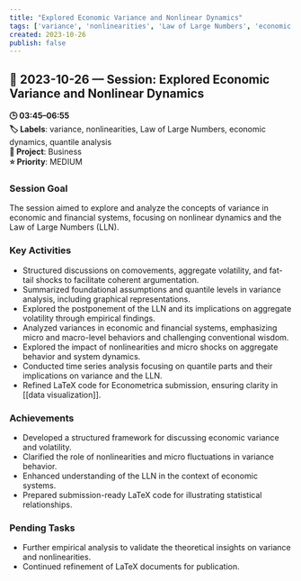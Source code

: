 ```yaml
---
title: "Explored Economic Variance and Nonlinear Dynamics"
tags: ['variance', 'nonlinearities', 'Law of Large Numbers', 'economic dynamics', 'quantile analysis']
created: 2023-10-26
publish: false
---
```


## 📅 2023-10-26 — Session: Explored Economic Variance and Nonlinear Dynamics

**🕒 03:45–06:55**  
**🏷️ Labels**: variance, nonlinearities, Law of Large Numbers, economic dynamics, quantile analysis  
**📂 Project**: Business  
**⭐ Priority**: MEDIUM  


### Session Goal
The session aimed to explore and analyze the concepts of variance in economic and financial systems, focusing on nonlinear dynamics and the Law of Large Numbers (LLN).

### Key Activities
- Structured discussions on comovements, aggregate volatility, and fat-tail shocks to facilitate coherent argumentation.
- Summarized foundational assumptions and quantile levels in variance analysis, including graphical representations.
- Explored the postponement of the LLN and its implications on aggregate volatility through empirical findings.
- Analyzed variances in economic and financial systems, emphasizing micro and macro-level behaviors and challenging conventional wisdom.
- Explored the impact of nonlinearities and micro shocks on aggregate behavior and system dynamics.
- Conducted time series analysis focusing on quantile parts and their implications on variance and the LLN.
- Refined LaTeX code for Econometrica submission, ensuring clarity in [[data visualization]].

### Achievements
- Developed a structured framework for discussing economic variance and volatility.
- Clarified the role of nonlinearities and micro fluctuations in variance behavior.
- Enhanced understanding of the LLN in the context of economic systems.
- Prepared submission-ready LaTeX code for illustrating statistical relationships.

### Pending Tasks
- Further empirical analysis to validate the theoretical insights on variance and nonlinearities.
- Continued refinement of LaTeX documents for publication.
